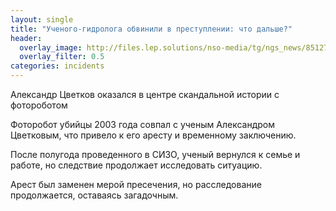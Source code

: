 ```yaml
---
layout: single
title: "Ученого-гидролога обвинили в преступлении: что дальше?"
header:
  overlay_image: http://files.lep.solutions/nso-media/tg/ngs_news/85127/0.webp
  overlay_filter: 0.5
categories: incidents
---
```


Александр Цветков оказался в центре скандальной истории с фотороботом

Фоторобот убийцы 2003 года совпал с ученым Александром Цветковым, что привело к его аресту и временному заключению.

После полугода проведенного в СИЗО, ученый вернулся к семье и работе, но следствие продолжает исследовать ситуацию.

Арест был заменен мерой пресечения, но расследование продолжается, оставаясь загадочным.
